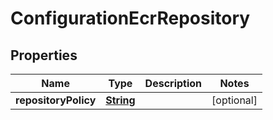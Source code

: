 

# ConfigurationEcrRepository


## Properties

| Name | Type | Description | Notes |
|------------ | ------------- | ------------- | -------------|
|**repositoryPolicy** | [**String**](String.md) |  |  [optional] |



